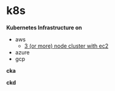 # k8s

**Kubernetes Infrastructure on**
- aws
    - [3 (or more) node cluster with ec2](./infrastructure/aws/ec2/README.md)
- azure
- gcp

**cka**

**ckd**
